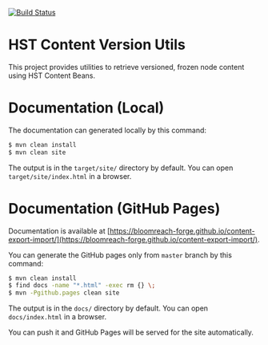 [![Build Status](https://travis-ci.org/bloomreach-forge/hst-content-version-utils.svg?branch=develop)](https://travis-ci.org/bloomreach-forge/hst-content-version-utils)

# HST Content Version Utils

This project provides utilities to retrieve versioned, frozen node content using HST Content Beans.

# Documentation (Local)

The documentation can generated locally by this command:

```bash
$ mvn clean install
$ mvn clean site
```

The output is in the ```target/site/``` directory by default. You can open ```target/site/index.html``` in a browser.

# Documentation (GitHub Pages)

Documentation is available at [https://bloomreach-forge.github.io/content-export-import/](https://bloomreach-forge.github.io/content-export-import/).

You can generate the GitHub pages only from ```master``` branch by this command:

```bash
$ mvn clean install
$ find docs -name "*.html" -exec rm {} \;
$ mvn -Pgithub.pages clean site
```

The output is in the ```docs/``` directory by default. You can open ```docs/index.html``` in a browser.

You can push it and GitHub Pages will be served for the site automatically.
